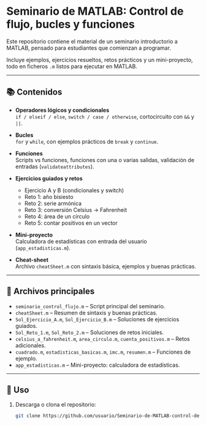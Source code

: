 # Seminario de MATLAB: Control de flujo, bucles y funciones

Este repositorio contiene el material de un seminario introductorio a MATLAB, pensado para estudiantes que comienzan a programar.  

Incluye ejemplos, ejercicios resueltos, retos prácticos y un mini-proyecto, todo en ficheros `.m` listos para ejecutar en MATLAB.

---

## 📚 Contenidos

- **Operadores lógicos y condicionales**  
  `if / elseif / else`, `switch / case / otherwise`, cortocircuito con `&&` y `||`.

- **Bucles**  
  `for` y `while`, con ejemplos prácticos de `break` y `continue`.

- **Funciones**  
  Scripts vs funciones, funciones con una o varias salidas, validación de entradas (`validateattributes`).

- **Ejercicios guiados y retos**  
  - Ejercicio A y B (condicionales y switch)  
  - Reto 1: año bisiesto  
  - Reto 2: serie armónica  
  - Reto 3: conversión Celsius → Fahrenheit  
  - Reto 4: área de un círculo  
  - Reto 5: contar positivos en un vector  

- **Mini-proyecto**  
  Calculadora de estadísticas con entrada del usuario (`app_estadisticas.m`).

- **Cheat-sheet**  
  Archivo `cheatSheet.m` con sintaxis básica, ejemplos y buenas prácticas.

---

## 📂 Archivos principales

- `seminario_control_flujo.m` – Script principal del seminario.  
- `cheatSheet.m` – Resumen de sintaxis y buenas prácticas.  
- `Sol_Ejercicio_A.m`, `Sol_Ejercicio_B.m` – Soluciones de ejercicios guiados.  
- `Sol_Reto_1.m`, `Sol_Reto_2.m` – Soluciones de retos iniciales.  
- `celsius_a_fahrenheit.m`, `area_circulo.m`, `cuenta_positivos.m` – Retos adicionales.  
- `cuadrado.m`, `estadisticas_basicas.m`, `imc.m`, `resumen.m` – Funciones de ejemplo.  
- `app_estadisticas.m` – Mini-proyecto: calculadora de estadísticas.

---

## 🚀 Uso

1. Descarga o clona el repositorio:  
   ```bash
   git clone https://github.com/usuario/Seminario-de-MATLAB-control-de-flujo-bucles-y-funciones.git

